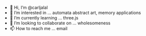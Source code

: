 - 👋 Hi, I’m @carljalal
- 👀 I’m interested in ... automata abstract art, memory applications
- 🌱 I’m currently learning ... three.js
- 💞️ I’m looking to collaborate on ... wholesomeness
- 📫 How to reach me ... email

<!---
carljalal/carljalal is a ✨ special ✨ repository because its `README.md` (this file) appears on your GitHub profile.
You can click the Preview link to take a look at your changes.
--->
